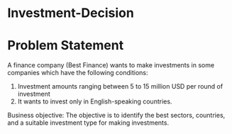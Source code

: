 # Investment-Decision
# Problem Statement

A finance company (Best Finance) wants to make investments in some companies which have the following conditions:

1.	Investment amounts ranging between 5 to 15 million USD per round of investment
2.	It wants to invest only in English-speaking countries.

Business objective:
The objective is to identify the best sectors, countries, and a suitable investment type for making investments. 
